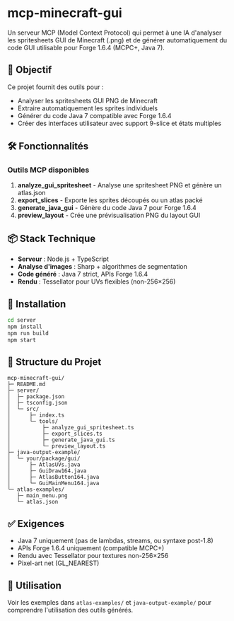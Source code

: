 # mcp-minecraft-gui

Un serveur MCP (Model Context Protocol) qui permet à une IA d'analyser les spritesheets GUI de Minecraft (.png) et de générer automatiquement du code GUI utilisable pour Forge 1.6.4 (MCPC+, Java 7).

## 🎯 Objectif

Ce projet fournit des outils pour :
- Analyser les spritesheets GUI PNG de Minecraft
- Extraire automatiquement les sprites individuels
- Générer du code Java 7 compatible avec Forge 1.6.4
- Créer des interfaces utilisateur avec support 9-slice et états multiples

## 🛠️ Fonctionnalités

### Outils MCP disponibles

1. **analyze_gui_spritesheet** - Analyse une spritesheet PNG et génère un atlas.json
2. **export_slices** - Exporte les sprites découpés ou un atlas packé
3. **generate_java_gui** - Génère du code Java 7 pour Forge 1.6.4
4. **preview_layout** - Crée une prévisualisation PNG du layout GUI

## 📦 Stack Technique

- **Serveur** : Node.js + TypeScript
- **Analyse d'images** : Sharp + algorithmes de segmentation
- **Code généré** : Java 7 strict, APIs Forge 1.6.4
- **Rendu** : Tessellator pour UVs flexibles (non-256×256)

## 🚀 Installation

```bash
cd server
npm install
npm run build
npm start
```

## 📂 Structure du Projet

```
mcp-minecraft-gui/
├─ README.md
├─ server/
│  ├─ package.json
│  ├─ tsconfig.json
│  └─ src/
│      ├─ index.ts
│      └─ tools/
│          ├─ analyze_gui_spritesheet.ts
│          ├─ export_slices.ts
│          ├─ generate_java_gui.ts
│          └─ preview_layout.ts
├─ java-output-example/
│  └─ your/package/gui/
│      ├─ AtlasUVs.java
│      ├─ GuiDraw164.java
│      ├─ AtlasButton164.java
│      └─ GuiMainMenu164.java
└─ atlas-examples/
   ├─ main_menu.png
   └─ atlas.json
```

## ✅ Exigences

- Java 7 uniquement (pas de lambdas, streams, ou syntaxe post-1.8)
- APIs Forge 1.6.4 uniquement (compatible MCPC+)
- Rendu avec Tessellator pour textures non-256×256
- Pixel-art net (GL_NEAREST)

## 📖 Utilisation

Voir les exemples dans `atlas-examples/` et `java-output-example/` pour comprendre l'utilisation des outils générés.